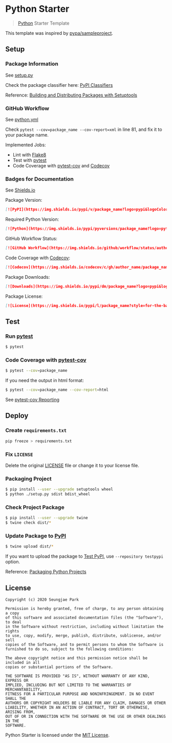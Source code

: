 # Python Starter

> [Python](https://www.python.org/) Starter Template

This template was inspired by [pypa/sampleproject](https://github.com/pypa/sampleproject).

## Setup

### Package Information

See [setup.py](./setup.py)

Check the package classifier here: [PyPI Classifiers](https://pypi.org/classifiers/)

Reference: [Building and Distributing Packages with Setuptools](https://setuptools.readthedocs.io/en/latest/setuptools.html)

### GitHub Workflow

See [python.yml](./.github/workflows/python.yml)

Check `pytest --cov=package_name --cov-report=xml` in line 81, and fix it to your package name.

Implemented Jobs:

- Lint with [Flake8](https://flake8.pycqa.org/)
- Test with [pytest](https://docs.pytest.org/)
- Code Coverage with [pytest-cov](http://pytest-cov.rtfd.org/) and [Codecov](http://codecov.io/)

### Badges for Documentation

See [Shields.io](https://shields.io/)

Package Version:

```markdown
[![PyPI](https://img.shields.io/pypi/v/package_name?logo=pypi&logoColor=white&style=for-the-badge)](https://pypi.org/project/package_name/)
```

Required Python Version:

```markdown
[![Python](https://img.shields.io/pypi/pyversions/package_name?logo=python&logoColor=white&style=for-the-badge)](https://www.python.org/)
```

GitHub Workflow Status:

```markdown
[![GitHub Workflow](https://img.shields.io/github/workflow/status/author_name/package_name/Python?logo=github&logoColor=white&style=for-the-badge)](https://github.com/author_name/package_name/actions)
```

Code Coverage with [Codecov](http://codecov.io/):

```markdown
[![Codecov](https://img.shields.io/codecov/c/gh/author_name/package_name?logo=codecov&logoColor=white&style=for-the-badge)](https://codecov.io/gh/author_name/package_name)
```

Package Downloads:

```markdown
[![Downloads](https://img.shields.io/pypi/dm/package_name?logo=pypi&logoColor=white&style=for-the-badge)](https://pypi.org/project/package_name/)
```

Package License:

```markdown
[![License](https://img.shields.io/pypi/l/package_name?style=for-the-badge)](./LICENSE)
```

## Test

### Run [pytest](https://docs.pytest.org/)

```bash
$ pytest
```

### Code Coverage with [pytest-cov](http://pytest-cov.rtfd.org/)

```bash
$ pytest --cov=package_name
```

If you need the output in html format:

```bash
$ pytest --cov=package_name --cov-report=html
```

See [pytest-cov Reporting](https://pytest-cov.readthedocs.io/en/latest/reporting.html)

## Deploy

### Create `requirements.txt`

```bash
pip freeze > requirements.txt
```

### Fix `LICENSE`

Delete the original [LICENSE](./LICENSE) file or change it to your license file.

### Packaging Project

```bash
$ pip install --user --upgrade setuptools wheel
$ python ./setup.py sdist bdist_wheel
```

### Check Project Package

```bash
$ pip install --user --upgrade twine
$ twine check dist/*
```

### Update Package to [PyPI](https://pypi.org/)

```bash
$ twine upload dist/*
```

If you want to upload the package to [Test PyPI](https://test.pypi.org/), use `--repository testpypi` option.

Reference: [Packaging Python Projects](https://packaging.python.org/tutorials/packaging-projects/)

## License

```text
Copyright (c) 2020 Seungjae Park

Permission is hereby granted, free of charge, to any person obtaining a copy
of this software and associated documentation files (the "Software"), to deal
in the Software without restriction, including without limitation the rights
to use, copy, modify, merge, publish, distribute, sublicense, and/or sell
copies of the Software, and to permit persons to whom the Software is
furnished to do so, subject to the following conditions:

The above copyright notice and this permission notice shall be included in all
copies or substantial portions of the Software.

THE SOFTWARE IS PROVIDED "AS IS", WITHOUT WARRANTY OF ANY KIND, EXPRESS OR
IMPLIED, INCLUDING BUT NOT LIMITED TO THE WARRANTIES OF MERCHANTABILITY,
FITNESS FOR A PARTICULAR PURPOSE AND NONINFRINGEMENT. IN NO EVENT SHALL THE
AUTHORS OR COPYRIGHT HOLDERS BE LIABLE FOR ANY CLAIM, DAMAGES OR OTHER
LIABILITY, WHETHER IN AN ACTION OF CONTRACT, TORT OR OTHERWISE, ARISING FROM,
OUT OF OR IN CONNECTION WITH THE SOFTWARE OR THE USE OR OTHER DEALINGS IN THE
SOFTWARE.
```

Python Starter is licensed under the [MIT License](./LICENSE).
